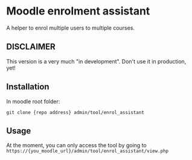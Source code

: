 Moodle enrolment assistant
===========================

A helper to enrol multiple users to multiple courses.

DISCLAIMER
-----------

This version is a very much "in development". Don't use it in production, yet!

Installation
-------------

In moodle root folder:

    git clone {repo address} admin/tool/enrol_assistant

Usage
------

At the moment, you can only access the tool by going to `https://{you_moodle_url}/admin/tool/enrol_assistant/view.php`
